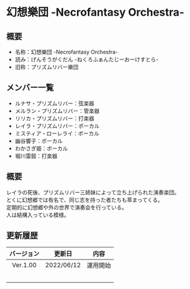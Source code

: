 # 幻想樂団 -Necrofantasy Orchestra-

## 概要
- 名称：幻想樂団 -Necrofantasy Orchestra-
- 読み：げんそうがくだん -ねくろふぁんたじーおーけすとら-
- 旧称：プリズムリバー樂団

## メンバー一覧
- ルナサ・プリズムリバー：弦楽器
- メルラン・プリズムリバー：管楽器
- リリカ・プリズムリバー：打楽器
- レイラ・プリズムリバー：ボーカル
- ミスティア・ローレライ：ボーカル
- 幽谷響子：ボーカル
- わかさぎ姫：ボーカル
- 堀川雷鼓：打楽器

## 概要
レイラの死後、プリズムリバー三姉妹によって立ち上げられた演奏楽団。<br>
とくに幻想郷では有名で、同じ志を持った者たちも萃まってくる。<br>
定期的に幻想郷や外の世界で演奏会を行っている。<br>
人は結構入っている模様。

## 更新履歴
|バージョン|更新日|内容|
|:---:|:---:|:---:|
|Ver.1.00|2022/06/12|運用開始|
||||
||||
||||
||||
||||


